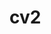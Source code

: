 # cv2
<!DOCTYPE html>
<html lang="en">
  <head>
     <meta charset="UTF-8">
     <title>Hakan's Personal Site</title>
     <style>
      
     </style>
   </head>
  <body>
    <table cellspacing="20">
      <tr>
        <td>
          <img src="gigachad.jpg" alt="Hakan Profile Picture">
          </td>
          <td><h1>Hakan Gezginci</h1>
          <p><em>Founder and Ceo of <strong>Powerlife</strong></em></p>
          <P>I am an Web Developer. I love coffee. </P>
        </td>
      </tr>
    </table>
   
     <hr>
     <h3>Education</h3>
     <ul style="list-style-type:disc">
      <li>Bahcesehir Ilkokulu</li>
      <li>Fen Lisesi</li>
      <li>Bahcesehir University(2022-2023)</li>
      <hr>
     
      
      <h3>Work Experience</h3>
      <table cellspacing="20">
        <tr>
          <td>
            2014-2018
          </td>
          <td>
            Mercedes Amg Petronas F1 Team
          </tr>
          <tr>
          </td>
          <td>
            2018-Now
          </td>
          <td>
            Powerlife
          </td>
        </tr>
      </table>
      <hr>
      <h3>Skills</h3>
      <table cellspacing="10">
        <tr>
          <td>
            Web Development
          </td>
          <td>🌟🌟🌟🌟🌟</td></tr>
          <tr><td>
            OOP
          </td>
          <td>
            🌟🌟🌟🌟
          </td>
          </tr>
          <tr>
            <td>C++</td>
            <td>🌟🌟🌟🌟🌟</td>
          </tr>
          <tr> <td>Hardware</td>
            <td>🌟🌟</td>
          </tr>
      </table>
      <h3><a href="hobbies.html">Hobbies</a></h3>
      <br>
      <h5><a href="contact.html">Contact Me</a></h5>
      
    </ul>
  </body>
</html>

